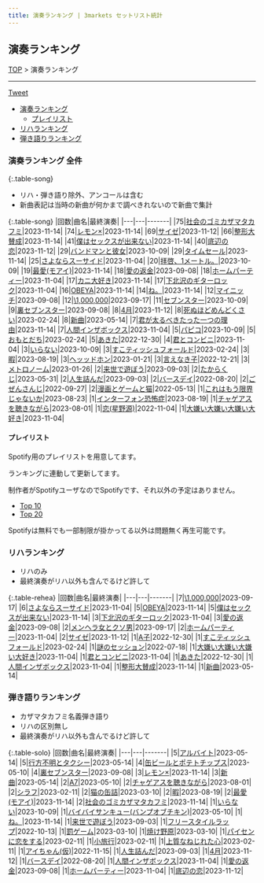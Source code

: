 ```yaml
---
title: 演奏ランキング | 3markets セットリスト統計
---
```

## 演奏ランキング


[TOP](/setlist/) > 演奏ランキング

___

 <a href="https://twitter.com/share?ref_src=twsrc%5Etfw" data-text="3markets[ ]セットリスト > 演奏ランキング" class="twitter-share-button" data-via="3markets" data-hashtags="3markets" data-related="3markets" data-show-count="false">Tweet</a>

* [演奏ランキング](#演奏ランキング)
    * [プレイリスト](#プレイリスト)
* [リハランキング](#リハランキング)
* [弾き語りランキング](#弾き語りランキング)


### 演奏ランキング 全件

{:.table-song}

* リハ・弾き語り除外、アンコールは含む
* 新曲表記は当時の新曲が何かまで調べきれないので新曲で集計

{:.table-song}
|回数|曲名|最終演奏|
|---|---|-------|
|75|[社会のゴミカザマタカフミ](song002.html)|2023-11-14|
|74|[レモン×](song003.html)|2023-11-14|
|69|[サイゼ](song004.html)|2023-11-12|
|66|[整形大賛成](song005.html)|2023-11-14|
|41|[僕はセックスが出来ない](song006.html)|2023-11-14|
|40|[底辺の恋](song008.html)|2023-11-12|
|29|[バンドマンと彼女](song009.html)|2023-10-09|
|29|[タイムセール](song007.html)|2023-11-14|
|25|[さよならスーサイド](song013.html)|2023-11-04|
|20|[拝啓、1メートル。](song010.html)|2023-10-09|
|19|[最愛(モアイ)](song014.html)|2023-11-14|
|18|[愛の返金](song012.html)|2023-09-08|
|18|[ホームパーティー](song011.html)|2023-11-04|
|17|[カニ大好き](song079.html)|2023-11-14|
|17|[下北沢のギターロック](song015.html)|2023-11-04|
|16|[OBEYA](song021.html)|2023-11-14|
|14|[ね。](song076.html)|2023-11-14|
|12|[マイニッチ](song046.html)|2023-09-08|
|12|[\1,000,000](song022.html)|2023-09-17|
|11|[セブンスター](song020.html)|2023-10-09|
|9|[裏セブンスター](song017.html)|2023-09-08|
|8|[4月](song029.html)|2023-11-12|
|8|[死ぬほどめんどくさい](song018.html)|2023-02-24|
|8|[新曲](song001.html)|2023-05-14|
|7|[君が太るべきたった一つの理由](song034.html)|2023-11-14|
|7|[人間インザボックス](song016.html)|2023-11-04|
|5|[パピコ](song036.html)|2023-10-09|
|5|[おもとだち](song033.html)|2023-02-24|
|5|[あきた](song019.html)|2022-12-30|
|4|[君とコンビニ](song024.html)|2023-11-04|
|3|[いらない](song078.html)|2023-10-09|
|3|[すこティッシュフォールド](song045.html)|2023-02-24|
|3|[暇](song040.html)|2023-08-19|
|3|[ヘッッドホン](song030.html)|2023-01-21|
|3|[言えなき子](song027.html)|2022-12-21|
|3|[メトロノーム](song025.html)|2023-01-26|
|2|[来世で遊ぼう](song075.html)|2023-09-03|
|2|[たからくじ](song032.html)|2023-05-31|
|2|[人生詰んだ](song031.html)|2023-09-03|
|2|[バースデイ](song028.html)|2022-08-20|
|2|[ごぜんさんじ](song026.html)|2022-09-27|
|2|[漫画とゲームと猫](song023.html)|2022-05-13|
|1|[これはもう限界じゃないか](song081.html)|2023-08-23|
|1|[インターフォン恐怖症](song080.html)|2023-08-19|
|1|[チャゲアスを聴きながら](song070.html)|2023-08-01|
|1|[恋(星野源)](song037.html)|2022-11-04|
|1|[大嫌い大嫌い大嫌い大好き](song035.html)|2023-11-04|


#### プレイリスト

Spotify用のプレイリストを用意してます。

ランキングに連動して更新してます。

制作者がSpotifyユーザなのでSpotifyです、それ以外の予定はありません。

* [Top 10](https://open.spotify.com/playlist/2k4rxGfOCIWZhr0lHnA0Yf)
* [Top 20](https://open.spotify.com/playlist/00msjQPDjFaoAm6IIEM2ka)

Spotifyは無料でも一部制限が掛かってる以外は問題無く再生可能です。

### リハランキング

* リハのみ
* 最終演奏がリハ以外も含んでるけど許して


{:.table-rehea}
|回数|曲名|最終演奏|
|---|---|-------|
|7|[\1,000,000](song022.html)|2023-09-17|
|6|[さよならスーサイド](song013.html)|2023-11-04|
|5|[OBEYA](song021.html)|2023-11-14|
|5|[僕はセックスが出来ない](song006.html)|2023-11-14|
|3|[下北沢のギターロック](song015.html)|2023-11-04|
|3|[愛の返金](song012.html)|2023-09-08|
|2|[メンヘラ女とクソ男](song072.html)|2023-09-17|
|2|[ホームパーティー](song011.html)|2023-11-04|
|2|[サイゼ](song004.html)|2023-11-12|
|1|[A子](song047.html)|2022-12-30|
|1|[すこティッシュフォールド](song045.html)|2023-02-24|
|1|[謎のセッション](song038.html)|2022-07-18|
|1|[大嫌い大嫌い大嫌い大好き](song035.html)|2023-11-04|
|1|[君とコンビニ](song024.html)|2023-11-04|
|1|[あきた](song019.html)|2022-12-30|
|1|[人間インザボックス](song016.html)|2023-11-04|
|1|[整形大賛成](song005.html)|2023-11-14|
|1|[新曲](song001.html)|2023-05-14|


### 弾き語りランキング

* カザマタカフミ名義弾き語り
* リハの区別無し
* 最終演奏がリハ以外も含んでるけど許して


{:.table-solo}
|回数|曲名|最終演奏|
|---|---|-------|
|5|[アルバイト](song042.html)|2023-05-14|
|5|[行方不明とタクシー](song039.html)|2023-05-14|
|4|[缶ビールとポテトチップス](song043.html)|2023-05-10|
|4|[裏セブンスター](song017.html)|2023-09-08|
|3|[レモン×](song003.html)|2023-11-14|
|3|[新曲](song001.html)|2023-05-14|
|2|[A7](song073.html)|2023-05-10|
|2|[チャゲアスを聴きながら](song070.html)|2023-08-01|
|2|[シラフ](song050.html)|2023-02-11|
|2|[猫の缶詰](song041.html)|2023-03-10|
|2|[暇](song040.html)|2023-08-19|
|2|[最愛(モアイ)](song014.html)|2023-11-14|
|2|[社会のゴミカザマタカフミ](song002.html)|2023-11-14|
|1|[いらない](song078.html)|2023-10-09|
|1|[バイバイサンキュー(バンプオブチキン)](song077.html)|2023-05-10|
|1|[ね。](song076.html)|2023-11-14|
|1|[来世で遊ぼう](song075.html)|2023-09-03|
|1|[フリースタイルラップ](song074.html)|2022-10-13|
|1|[罰ゲーム](song071.html)|2023-03-10|
|1|[焼け野原](song069.html)|2023-03-10|
|1|[パイセンに恋をする](song051.html)|2023-02-11|
|1|[小旅行](song049.html)|2023-02-11|
|1|[上質なねじれた心](song048.html)|2023-02-11|
|1|[アイちゃん(仮)](song044.html)|2022-11-15|
|1|[人生詰んだ](song031.html)|2023-09-03|
|1|[4月](song029.html)|2023-11-12|
|1|[バースデイ](song028.html)|2022-08-20|
|1|[人間インザボックス](song016.html)|2023-11-04|
|1|[愛の返金](song012.html)|2023-09-08|
|1|[ホームパーティー](song011.html)|2023-11-04|
|1|[底辺の恋](song008.html)|2023-11-12|


<script src="https://cdnjs.cloudflare.com/ajax/libs/jquery/3.6.1/jquery.min.js" integrity="sha512-aVKKRRi/Q/YV+4mjoKBsE4x3H+BkegoM/em46NNlCqNTmUYADjBbeNefNxYV7giUp0VxICtqdrbqU7iVaeZNXA==" crossorigin="anonymous" referrerpolicy="no-referrer"></script>
<script src="https://cdnjs.cloudflare.com/ajax/libs/jquery.tablesorter/2.31.3/js/jquery.tablesorter.min.js" integrity="sha512-qzgd5cYSZcosqpzpn7zF2ZId8f/8CHmFKZ8j7mU4OUXTNRd5g+ZHBPsgKEwoqxCtdQvExE5LprwwPAgoicguNg==" crossorigin="anonymous" referrerpolicy="no-referrer"></script>
<link rel="stylesheet" href="https://cdnjs.cloudflare.com/ajax/libs/jquery.tablesorter/2.31.3/css/theme.default.min.css" integrity="sha512-wghhOJkjQX0Lh3NSWvNKeZ0ZpNn+SPVXX1Qyc9OCaogADktxrBiBdKGDoqVUOyhStvMBmJQ8ZdMHiR3wuEq8+w==" crossorigin="anonymous" referrerpolicy="no-referrer" />
<script>
$(function() {
    $(".table-song").tablesorter();
    $(".table-rehea").tablesorter();
    $(".table-solo").tablesorter();
});
</script>

<script async src="https://platform.twitter.com/widgets.js" charset="utf-8"></script>